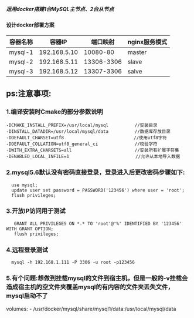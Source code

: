 ##### 运用docker搭建1台MySQL主节点、2台从节点

#### 设计docker部署方案
|容器名称| 容器IP |端口映射| nginx服务模式 |
|--|--|--|--|
|  mysql-1 |  192.168.5.10|10080-80 |master|
|  mysql-2 		 |  192.168.5.11|13306-3306 |slave  |
|  mysql-3 		 |  192.168.5.12|13307-3306 |salve  |

## ps:注意事项:

### 1.编译安装时Cmake的部分参数说明
```
-DCMAKE_INSTALL_PREFIX=/usr/local/mysql          //安装目录
-DINSTALL_DATADIR=/usr/local/mysql/data          //数据库存放目录
-DDEFAULT_CHARSET=utf8                    　　　　//使用utf8字符
-DDEFAULT_COLLATION=utf8_general_ci              //校验字符
-DWITH_EXTRA_CHARSETS=all                        //安装所有扩展字符集
-DENABLED_LOCAL_INFILE=1                    　　  //允许从本地导入数据

```



### 2.mysql5.6默认没有密码直接登录，登录进入后更改密码步骤如下:
```
  use mysql;
  update user set password = PASSWORD('123456') where user = 'root';
  flush privileges;
```
### 3.开放IP访问用于测试
```
   GRANT ALL PRIVILEGES ON *.* TO 'root'@'%' IDENTIFIED BY '123456' WITH GRANT OPTION; 
   flush privileges;
```
### 4.远程登录测试
```
  mysql -h 192.168.1.111 -P 3306 -u root -p123456
```

### 5.有个问题:想做到挂载mysql的文件到宿主机，但是一般的-v挂载会造成宿主机的空文件夹覆盖mysql的有内容的文件夹丢失文件，mysql启动不了
volumes:
       - /usr/docker/mysql/share/mysql1/data:/usr/local/mysql/data